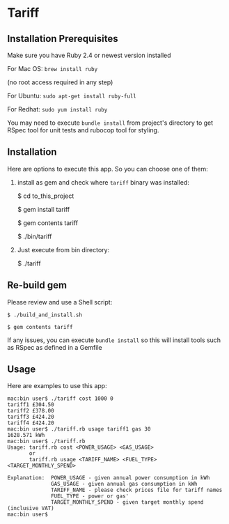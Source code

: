 # Tariff



## Installation Prerequisites

Make sure you have Ruby 2.4 or newest version installed

For Mac OS:
`brew install ruby`

(no root access required in any step)

For Ubuntu:
`sudo apt-get install ruby-full`

For Redhat:
`sudo yum install ruby`

You may need to execute `bundle install` from project's directory to get RSpec tool for unit tests and rubocop tool for styling.

## Installation

Here are options to execute this app. So you can choose one of them:

1) install as gem and check where `tariff` binary was installed:

    $ cd to_this_project
    
    $ gem install tariff
    
    $ gem contents tariff
    
    $ ./bin/tariff 

2) Just execute from bin directory:

    $ ./tariff
    
## Re-build gem

Please review and use a Shell script:

    $ ./build_and_install.sh
    
    $ gem contents tariff
    
If any issues, you can execute `bundle install` so this will install tools such as RSpec as defined in a Gemfile
    
## Usage

Here are examples to use this app:

```
mac:bin user$ ./tariff cost 1000 0
tariff1 £304.50
tariff2 £378.00
tariff3 £424.20
tariff4 £424.20
mac:bin user$ ./tariff.rb usage tariff1 gas 30
1628.571 kWh
mac:bin user$ ./tariff.rb 
Usage: tariff.rb cost <POWER_USAGE> <GAS_USAGE>
       or
       tariff.rb usage <TARIFF_NAME> <FUEL_TYPE> <TARGET_MONTHLY_SPEND>

Explanation:  POWER_USAGE - given annual power consumption in kWh
              GAS_USAGE - given annual gas consumption in kWh
              TARIFF_NAME - please check prices file for tariff names
              FUEL_TYPE - power or gas'
              TARGET_MONTHLY_SPEND - given target monthly spend (inclusive VAT)
mac:bin user$
```
